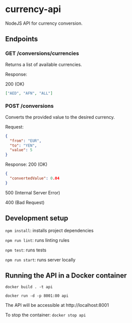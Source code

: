 # currency-api

NodeJS API for currency conversion.

## Endpoints

### GET /conversions/currencies
Returns a list of available currencies.

Response:

200 (OK)

```json
["AED", "AFN", "ALL"]
```
### POST /conversions
Converts the provided value to the desired currency.

Request:
```json
{
  "from": "EUR",
  "to": "YEN",
  "value": 5
}
```

Response:
200 (OK)

```json
{
  "convertedValue": 0.04
}
```

500 (Internal Server Error)

400 (Bad Request)

## Development setup

`npm install`: installs project dependencies

`npm run lint`: runs linting rules

`npm test`: runs tests

`npm run start`: runs server locally

## Running the API in a Docker container

`docker build . -t api`

`docker run -d -p 8001:80 api`

The API will be accessible at http://localhost:8001

To stop the container:
`docker stop api`
